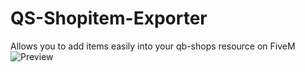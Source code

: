 # QS-Shopitem-Exporter
Allows you to add items easily into your qb-shops resource on FiveM
![Preview](https://media.discordapp.net/attachments/1022674122397986827/1072615328846200832/image.png)
